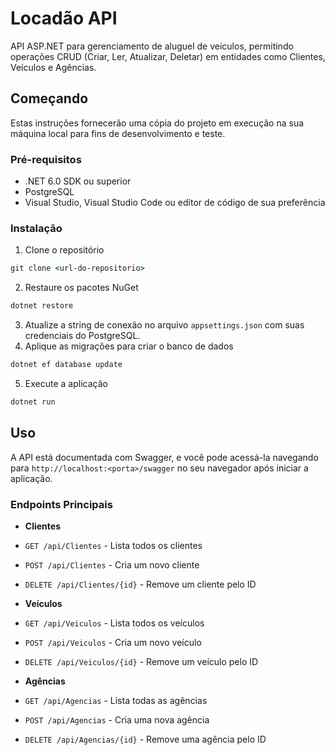 # Locadão API

API ASP.NET para gerenciamento de aluguel de veículos, permitindo operações CRUD (Criar, Ler, Atualizar, Deletar) em entidades como Clientes, Veículos e Agências.

## Começando

Estas instruções fornecerão uma cópia do projeto em execução na sua máquina local para fins de desenvolvimento e teste.

### Pré-requisitos

- .NET 6.0 SDK ou superior
- PostgreSQL
- Visual Studio, Visual Studio Code ou editor de código de sua preferência

### Instalação

1. Clone o repositório
```cmd
git clone <url-do-repositorio>
```
2. Restaure os pacotes NuGet
```cmd
dotnet restore
```
3. Atualize a string de conexão no arquivo `appsettings.json` com suas credenciais do PostgreSQL.
4. Aplique as migrações para criar o banco de dados
```cmd
dotnet ef database update
```
5. Execute a aplicação
```cmd
dotnet run
```


## Uso

A API está documentada com Swagger, e você pode acessá-la navegando para `http://localhost:<porta>/swagger` no seu navegador após iniciar a aplicação.

### Endpoints Principais

- **Clientes**
- `GET /api/Clientes` - Lista todos os clientes
- `POST /api/Clientes` - Cria um novo cliente
- `DELETE /api/Clientes/{id}` - Remove um cliente pelo ID

- **Veículos**
- `GET /api/Veiculos` - Lista todos os veículos
- `POST /api/Veiculos` - Cria um novo veículo
- `DELETE /api/Veiculos/{id}` - Remove um veículo pelo ID

- **Agências**
- `GET /api/Agencias` - Lista todas as agências
- `POST /api/Agencias` - Cria uma nova agência
- `DELETE /api/Agencias/{id}` - Remove uma agência pelo ID

